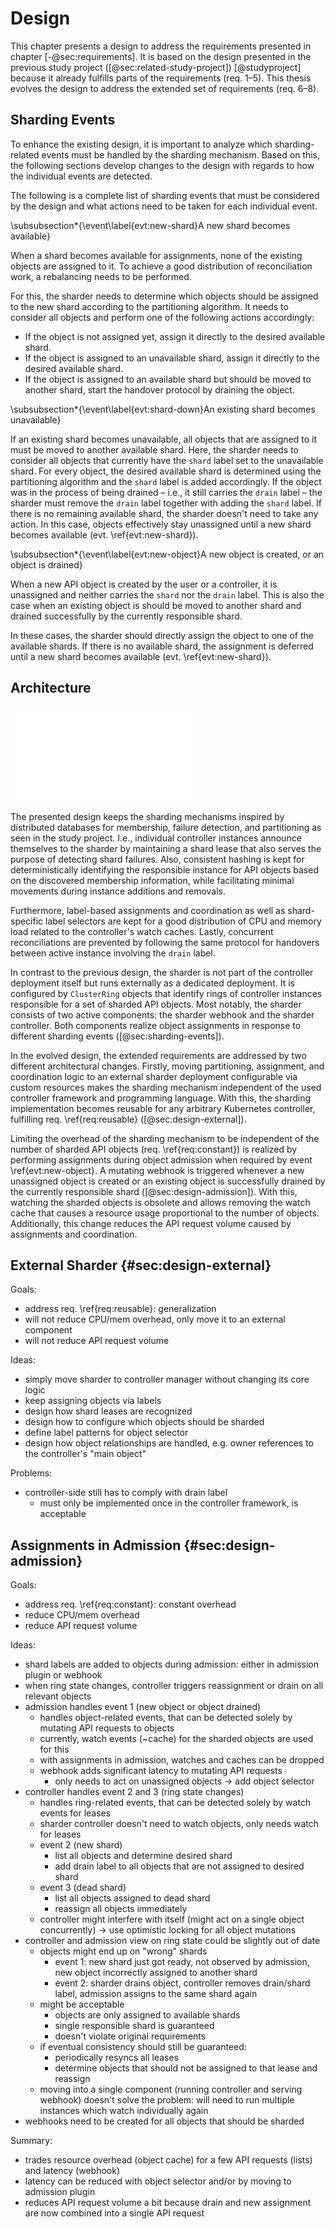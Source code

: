 # Design

This chapter presents a design to address the requirements presented in chapter [-@sec:requirements].
It is based on the design presented in the previous study project ([@sec:related-study-project]) [@studyproject] because it already fulfills parts of the requirements (req. 1–5).
This thesis evolves the design to address the extended set of requirements (req. 6–8).

## Sharding Events

To enhance the existing design, it is important to analyze which sharding-related events must be handled by the sharding mechanism.
Based on this, the following sections develop changes to the design with regards to how the individual events are detected.

The following is a complete list of sharding events that must be considered by the design and what actions need to be taken for each individual event.

\subsubsection*{\event\label{evt:new-shard}A new shard becomes available}

When a shard becomes available for assignments, none of the existing objects are assigned to it.
To achieve a good distribution of reconciliation work, a rebalancing needs to be performed.

For this, the sharder needs to determine which objects should be assigned to the new shard according to the partitioning algorithm.
It needs to consider all objects and perform one of the following actions accordingly:

- If the object is not assigned yet, assign it directly to the desired available shard.
- If the object is assigned to an unavailable shard, assign it directly to the desired available shard.
- If the object is assigned to an available shard but should be moved to another shard, start the handover protocol by draining the object.

\subsubsection*{\event\label{evt:shard-down}An existing shard becomes unavailable}

If an existing shard becomes unavailable, all objects that are assigned to it must be moved to another available shard.
Here, the sharder needs to consider all objects that currently have the `shard` label set to the unavailable shard.
For every object, the desired available shard is determined using the partitioning algorithm and the `shard` label is added accordingly.
If the object was in the process of being drained – i.e., it still carries the `drain` label – the sharder must remove the `drain` label together with adding the `shard` label.
If there is no remaining available shard, the sharder doesn't need to take any action.
In this case, objects effectively stay unassigned until a new shard becomes available (evt. \ref{evt:new-shard}).

\subsubsection*{\event\label{evt:new-object}A new object is created, or an object is drained}

When a new API object is created by the user or a controller, it is unassigned and neither carries the `shard` nor the `drain` label.
This is also the case when an existing object is should be moved to another shard and drained successfully by the currently responsible shard.

In these cases, the sharder should directly assign the object to one of the available shards.
If there is no available shard, the assignment is deferred until a new shard becomes available (evt. \ref{evt:new-shard}).

## Architecture

![Sharding architecture](../draw/architecture.pdf)

The presented design keeps the sharding mechanisms inspired by distributed databases for membership, failure detection, and partitioning as seen in the study project.
I.e., individual controller instances announce themselves to the sharder by maintaining a shard lease that also serves the purpose of detecting shard failures.
Also, consistent hashing is kept for deterministically identifying the responsible instance for API objects based on the discovered membership information, while facilitating minimal movements during instance additions and removals.

Furthermore, label-based assignments and coordination as well as shard-specific label selectors are kept for a good distribution of CPU and memory load related to the controller's watch caches.
Lastly, concurrent reconciliations are prevented by following the same protocol for handovers between active instance involving the `drain` label.

In contrast to the previous design, the sharder is not part of the controller deployment itself but runs externally as a dedicated deployment.
It is configured by `ClusterRing` objects that identify rings of controller instances responsible for a set of sharded API objects.
Most notably, the sharder consists of two active components: the sharder webhook and the sharder controller.
Both components realize object assignments in response to different sharding events ([@sec:sharding-events]).

In the evolved design, the extended requirements are addressed by two different architectural changes.
Firstly, moving partitioning, assignment, and coordination logic to an external sharder deployment configurable via custom resources makes the sharding mechanism independent of the used controller framework and programming language.
With this, the sharding implementation becomes reusable for any arbitrary Kubernetes controller, fulfilling req. \ref{req:reusable} ([@sec:design-external]).

Limiting the overhead of the sharding mechanism to be independent of the number of sharded API objects (req. \ref{req:constant}) is realized by performing assignments during object admission when required by event \ref{evt:new-object}.
A mutating webhook is triggered whenever a new unassigned object is created or an existing object is successfully drained by the currently responsible shard ([@sec:design-admission]).
With this, watching the sharded objects is obsolete and allows removing the watch cache that causes a resource usage proportional to the number of objects.
Additionally, this change reduces the API request volume caused by assignments and coordination.

## External Sharder {#sec:design-external}

Goals:

- address req. \ref{req:reusable}: generalization
- will not reduce CPU/mem overhead, only move it to an external component
- will not reduce API request volume

Ideas:

- simply move sharder to controller manager without changing its core logic
- keep assigning objects via labels
- design how shard leases are recognized
- design how to configure which objects should be sharded
- define label patterns for object selector
- design how object relationships are handled, e.g. owner references to the controller's "main object"

Problems:

- controller-side still has to comply with drain label
  - must only be implemented once in the controller framework, is acceptable

## Assignments in Admission {#sec:design-admission}

Goals:

- address req. \ref{req:constant}: constant overhead
- reduce CPU/mem overhead
- reduce API request volume

Ideas:

- shard labels are added to objects during admission: either in admission plugin or webhook
- when ring state changes, controller triggers reassignment or drain on all relevant objects
- admission handles event 1 (new object or object drained)
  - handles object-related events, that can be detected solely by mutating API requests to objects
  - currently, watch events (~cache) for the sharded objects are used for this
  - with assignments in admission, watches and caches can be dropped
  - webhook adds significant latency to mutating API requests
    - only needs to act on unassigned objects -> add object selector
- controller handles event 2 and 3 (ring state changes)
  - handles ring-related events, that can be detected solely by watch events for leases
  - sharder controller doesn't need to watch objects, only needs watch for leases
  - event 2 (new shard)
    - list all objects and determine desired shard
    - add drain label to all objects that are not assigned to desired shard
  - event 3 (dead shard)
    - list all objects assigned to dead shard
    - reassign all objects immediately
  - controller might interfere with itself (might act on a single object concurrently) -> use optimistic locking for all object mutations
- controller and admission view on ring state could be slightly out of date
  - objects might end up on "wrong" shards
    - event 1: new shard just got ready, not observed by admission, new object incorrectly assigned to another shard
    - event 2: sharder drains object, controller removes drain/shard label, admission assigns to the same shard again
  - might be acceptable
    - objects are only assigned to available shards
    - single responsible shard is guaranteed
    - doesn't violate original requirements
  - if eventual consistency should still be guaranteed:
    - periodically resyncs all leases
    - determine objects that should not be assigned to that lease and reassign
  - moving into a single component (running controller and serving webhook) doesn't solve the problem: will need to run multiple instances which watch individually again
- webhooks need to be created for all objects that should be sharded

Summary:

- trades resource overhead (object cache) for a few API requests (lists) and latency (webhook)
- latency can be reduced with object selector and/or by moving to admission plugin
- reduces API request volume a bit because drain and new assignment are now combined into a single API request
